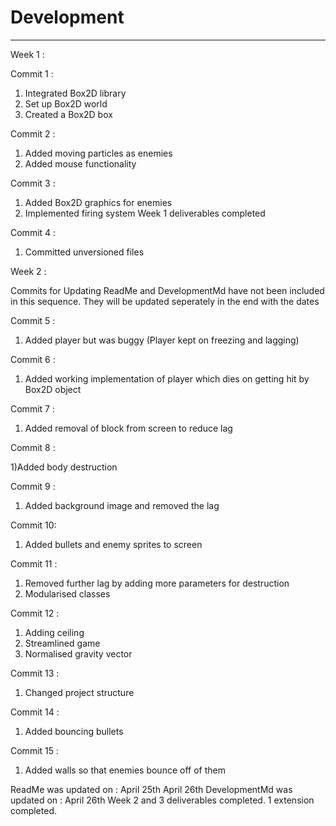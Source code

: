 # Development

---
Week 1 :

Commit 1 : 

1) Integrated Box2D library 
2) Set up Box2D world
3) Created a Box2D box

Commit 2 :

1) Added moving particles as enemies
2) Added mouse functionality

Commit 3 :

1) Added Box2D graphics for enemies
2) Implemented firing system
Week 1 deliverables completed

Commit 4 :

1) Committed unversioned files

Week 2 :

Commits for Updating ReadMe and DevelopmentMd have not been included in this sequence.
They will be updated seperately in the end with the dates

Commit 5 :

1) Added player but was buggy (Player kept on freezing and lagging)

Commit 6 :

1) Added working implementation of player which dies on getting hit by Box2D object

Commit 7 :

1) Added removal of block from screen to reduce lag

Commit 8 :

1)Added body destruction

Commit 9 :

1) Added background image and removed the lag

Commit 10: 

1) Added bullets and enemy sprites to screen

Commit 11 :

1) Removed further lag by adding more parameters for destruction
2) Modularised classes

Commit 12 :

1) Adding ceiling
2) Streamlined game
3) Normalised gravity vector

Commit 13 :

1) Changed project structure

Commit 14 :

1) Added bouncing bullets

Commit 15 :

1) Added walls so that enemies bounce off of them

ReadMe was updated on :
April 25th
April 26th
DevelopmentMd was updated on :
April 26th
Week 2 and 3 deliverables completed. 1 extension completed.
















